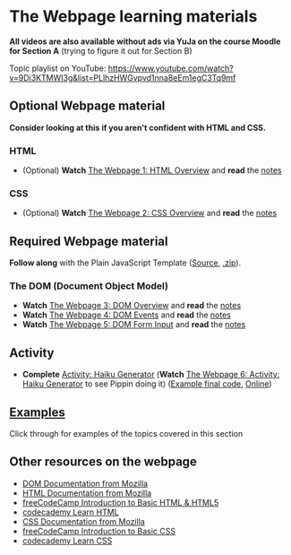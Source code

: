 # The Webpage learning materials

**All videos are also available without ads via YuJa on the course Moodle for Section A** (trying to figure it out for Section B)

Topic playlist on YouTube: <https://www.youtube.com/watch?v=9Di3KTMWI3g&list=PLlhzHWGvpvd1nna8eEm1egC3Tq9mf>

## Optional Webpage material

**Consider looking at this if you aren't confident with HTML and CSS.**

### HTML

- (Optional) **Watch** [The Webpage 1: HTML Overview](https://youtu.be/9Di3KTMWI3g) and **read** the [notes](../the-webpage/html-overview.md)

### CSS

- (Optional) **Watch** [The Webpage 2: CSS Overview](https://youtu.be/849hVdZQVsQ) and **read** the [notes](../the-webpage/css-overview.md)

## Required Webpage material

**Follow along** with the Plain JavaScript Template ([Source](https://www.github.com/pippinbarr/cart263/tree/master/templates/plain-javascript-project), [.zip](https://pippinbarr.com/cart263/templates/plain-javascript-project.zip)).

### The DOM (Document Object Model)

- **Watch** [The Webpage 3: DOM Overview](https://youtu.be/zajq8JthHyw) and **read** the [notes](../the-webpage/dom-overview.md)
- **Watch** [The Webpage 4: DOM Events](https://youtu.be/jPCzpDOg8Ts) and **read** the [notes](../the-webpage/dom-events.md)
- **Watch** [The Webpage 5: DOM Form Input](https://youtu.be/JmdN-mvMaLI) and **read** the [notes](../the-webpage/dom-form-input.md)

## Activity

- **Complete** [Activity: Haiku Generator](../../activities/haiku-generator.md) (**Watch** [The Webpage 6: Activity: Haiku Generator](https://youtu.be/AiuTJMhJhKA) to see Pippin doing it) ([Example final code](https://github.com/pippinbarr/cart263/tree/main/examples/the-webpage/haiku-generator/), [Online](https://pippinbarr.com/cart263/examples/the-webpage/haiku-generator/))

## [Examples](../../examples/#the-webpage)

Click through for examples of the topics covered in this section

## Other resources on the webpage

- [DOM Documentation from Mozilla](https://developer.mozilla.org/en-US/docs/Web/API/Document_Object_Model)
- [HTML Documentation from Mozilla](https://developer.mozilla.org/en-US/docs/Web/HTML)
- [freeCodeCamp Introduction to Basic HTML & HTML5](https://www.freecodecamp.org/learn/responsive-web-design/basic-html-and-html5/)
- [codecademy Learn HTML](https://www.codecademy.com/learn/learn-html)
- [CSS Documentation from Mozilla](https://developer.mozilla.org/en-US/docs/Web/CSS)
- [freeCodeCamp Introduction to Basic CSS](https://www.freecodecamp.org/learn/responsive-web-design/basic-css/)
- [codecademy Learn CSS](https://www.codecademy.com/learn/learn-css)
